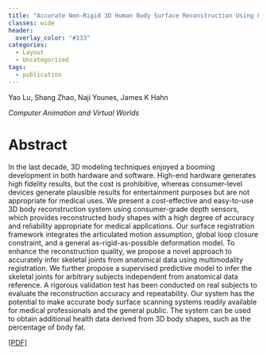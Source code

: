 ```yaml
---
title: "Accurate Non-Rigid 3D Human Body Surface Reconstruction Using Commodity Depth Sensors"
classes: wide
header:
  overlay_color: "#333"
categories:
  - Layout
  - Uncategorized
tags:
  - publication
---
```


Yao Lu, Shang Zhao, Naji Younes, James K Hahn

_Computer Animation and Virtual Worlds_


# Abstract
In the last decade, 3D modeling techniques enjoyed a booming development in both hardware and software. High-end hardware generates high fidelity results, but the cost is prohibitive, whereas consumer-level devices generate plausible results for entertainment purposes but are not appropriate for medical uses. We present a cost-effective and easy-to-use 3D body reconstruction system using consumer-grade depth sensors, which provides reconstructed body shapes with a high degree of accuracy and reliability appropriate for medical applications. Our surface registration framework integrates the articulated motion assumption, global loop closure constraint, and a general as-rigid-as-possible deformation model. To enhance the reconstruction quality, we propose a novel approach to accurately infer skeletal joints from anatomical data using multimodality registration. We further propose a supervised predictive model to infer the skeletal joints for arbitrary subjects independent from anatomical data reference. A rigorous validation test has been conducted on real subjects to evaluate the reconstruction accuracy and repeatability. Our system has the potential to make accurate body surface scanning systems readily available for medical professionals and the general public. The system can be used to obtain additional health data derived from 3D body shapes, such as the percentage of body fat.

[[PDF]](https://www.ncbi.nlm.nih.gov/pmc/articles/PMC6541015/pdf/nihms-1024752.pdf)
